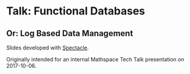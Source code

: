 # Talk: Functional Databases

## Or: Log Based Data Management

Slides developed with [Spectacle](https://github.com/FormidableLabs/spectacle).

Originally intended for an internal Mathspace Tech Talk presentation on 2017-10-06.
